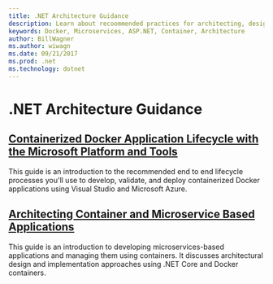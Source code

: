 ```yaml
---
title: .NET Architecture Guidance
description: Learn about recoommended practices for architecting, designing and building .NET software.
keywords: Docker, Microservices, ASP.NET, Container, Architecture
author: BillWagner
ms.author: wiwagn
ms.date: 09/21/2017
ms.prod: .net
ms.technology: dotnet
---
```

# .NET Architecture Guidance

## [Containerized Docker Application Lifecycle with the Microsoft Platform and Tools](./architecture-containerized-lifecycle/index.md)

This guide is an introduction to the recommended end to end lifecycle processes you'll use to develop, validate, and deploy containerized Docker applications using Visual Studio and Microsoft Azure.

## [Architecting Container and Microservice Based Applications](microservices-architecture/index.md)

This guide is an introduction to developing microservices-based applications and managing them using containers. It discusses architectural design and implementation approaches using .NET Core and Docker containers. 

